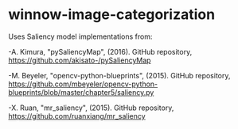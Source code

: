 # winnow-image-categorization
Uses Saliency model implementations from:

-A. Kimura, "pySaliencyMap", (2016). GitHub repository, https://github.com/akisato-/pySaliencyMap

-M. Beyeler, "opencv-python-blueprints", (2015). GitHub repository, https://github.com/mbeyeler/opencv-python-blueprints/blob/master/chapter5/saliency.py

-X. Ruan, "mr_saliency", (2015). GitHub repository, https://github.com/ruanxiang/mr_saliency